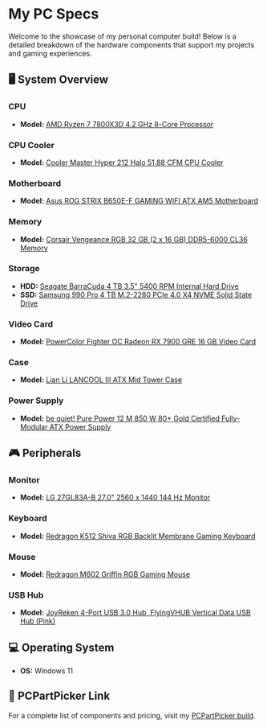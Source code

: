 # My PC Specs

Welcome to the showcase of my personal computer build! Below is a detailed breakdown of the hardware components that support my projects and gaming experiences.

## 🖥️ **System Overview**

### **CPU**  
- **Model:** [AMD Ryzen 7 7800X3D 4.2 GHz 8-Core Processor](https://www.amd.com/en/products/cpu/amd-ryzen-7-7800x3d)

### **CPU Cooler**  
- **Model:** [Cooler Master Hyper 212 Halo 51.88 CFM CPU Cooler](https://www.coolermaster.com/catalog/coolers/cpu-air-cooler/hyper-212-halo/)

### **Motherboard**  
- **Model:** [Asus ROG STRIX B650E-F GAMING WIFI ATX AM5 Motherboard](https://www.asus.com/Motherboards/ROG-STRIX-B650E-F-GAMING-WIFI/)

### **Memory**  
- **Model:** [Corsair Vengeance RGB 32 GB (2 x 16 GB) DDR5-6000 CL36 Memory](https://www.corsair.com/us/en/Categories/Products/Memory/VENGEANCE-RGB-DDR5-32GB--2-x-16GB--6000MHz/p/CMH32GX5M2D6000C36)

### **Storage**  
- **HDD:** [Seagate BarraCuda 4 TB 3.5" 5400 RPM Internal Hard Drive](https://www.seagate.com/internal-hard-drives/hdd/barra-cuda/)
- **SSD:** [Samsung 990 Pro 4 TB M.2-2280 PCIe 4.0 X4 NVME Solid State Drive](https://www.samsung.com/semiconductor/minisite/ssd/product/consumer/990pro/)

### **Video Card**  
- **Model:** [PowerColor Fighter OC Radeon RX 7900 GRE 16 GB Video Card](https://www.powercolor.com/product?id=129)

### **Case**  
- **Model:** [Lian Li LANCOOL III ATX Mid Tower Case](https://www.lian-li.com/lancool-iii/)

### **Power Supply**  
- **Model:** [be quiet! Pure Power 12 M 850 W 80+ Gold Certified Fully-Modular ATX Power Supply](https://www.bequiet.com/en/power-supplies/1734)

## 🎮 **Peripherals**

### **Monitor**  
- **Model:** [LG 27GL83A-B 27.0" 2560 x 1440 144 Hz Monitor](https://www.lg.com/us/monitors/lg-27GL83A-B)

### **Keyboard**  
- **Model:** [Redragon K512 Shiva RGB Backlit Membrane Gaming Keyboard](https://redragonshop.com/products/redragon-k512-shiva-rgb-backlit-membrane-gaming-keyboard)

### **Mouse**  
- **Model:** [Redragon M602 Griffin RGB Gaming Mouse](https://redragonshop.com/products/redragon-m602-griffin-rgb-gaming-mouse)

### **USB Hub**  
- **Model:** [JoyReken 4-Port USB 3.0 Hub, FlyingVHUB Vertical Data USB Hub (Pink)](https://www.joyreken.com/products/4-port-usb-3-0-hub)

## 💻 **Operating System**

- **OS:** Windows 11

## 🔗 **PCPartPicker Link**

For a complete list of components and pricing, visit my [PCPartPicker build](https://pcpartpicker.com/user/Fleurscent/saved/2dHtWZ).
